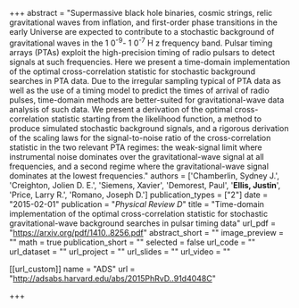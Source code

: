 +++
abstract = "Supermassive black hole binaries, cosmic strings, relic gravitational waves from inflation, and first-order phase transitions in the early Universe are expected to contribute to a stochastic background of gravitational waves in the 1 0<SUP>-9</SUP>- 1 0<SUP>-7</SUP> H z frequency band. Pulsar timing arrays (PTAs) exploit the high-precision timing of radio pulsars to detect signals at such frequencies. Here we present a time-domain implementation of the optimal cross-correlation statistic for stochastic background searches in PTA data. Due to the irregular sampling typical of PTA data as well as the use of a timing model to predict the times of arrival of radio pulses, time-domain methods are better-suited for gravitational-wave data analysis of such data. We present a derivation of the optimal cross-correlation statistic starting from the likelihood function, a method to produce simulated stochastic background signals, and a rigorous derivation of the scaling laws for the signal-to-noise ratio of the cross-correlation statistic in the two relevant PTA regimes: the weak-signal limit where instrumental noise dominates over the gravitational-wave signal at all frequencies, and a second regime where the gravitational-wave signal dominates at the lowest frequencies."
authors = ['Chamberlin, Sydney J.', 'Creighton, Jolien D. E.', 'Siemens, Xavier', 'Demorest, Paul', '**Ellis, Justin**', 'Price, Larry R.', 'Romano, Joseph D.']
publication_types = ["2"]
date = "2015-02-01"
publication = "*Physical Review D*"
title = "Time-domain implementation of the optimal cross-correlation statistic for stochastic gravitational-wave background searches in pulsar timing data"
url_pdf = "https://arxiv.org/pdf/1410..8256.pdf"
abstract_short = ""
image_preview = ""
math = true
publication_short = ""
selected = false
url_code = ""
url_dataset = ""
url_project = ""
url_slides = ""
url_video = ""

[[url_custom]]
name = "ADS"
url = "http://adsabs.harvard.edu/abs/2015PhRvD..91d4048C"

+++

